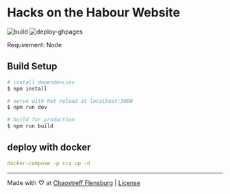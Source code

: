 # Hacks on the Habour Website

![build](https://github.com/chaostreff-flensburg/hacks-on-the-harbour-web/actions/workflows/build.yml/badge.svg) 
![deploy-ghpages](https://github.com/chaostreff-flensburg/hacks-on-the-harbour-web/actions/workflows/deploy-ghpages.yml/badge.svg) 

Requirement: Node

## Build Setup

```bash
# install dependencies
$ npm install

# serve with hot reload at localhost:3000
$ npm run dev

# build for production
$ npm run build
```

## deploy with docker
```yaml
docker-compose -p ccs up -d
```

---

Made with ♡ at [Chaostreff Flensburg](https://twitter.com/chaos_fl) | [License](./LICENSE)
